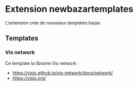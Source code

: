 # Extension newbazartemplates

L'extension crée de nouveaux templates bazar. 

## Templates

### Vis network

Ce template la librairie Vis network :  
 - https://visjs.github.io/vis-network/docs/network/
 - https://visjs.org/